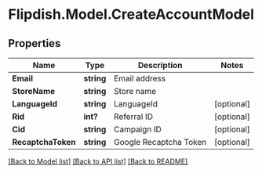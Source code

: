 # Flipdish.Model.CreateAccountModel
## Properties

Name | Type | Description | Notes
------------ | ------------- | ------------- | -------------
**Email** | **string** | Email address | 
**StoreName** | **string** | Store name | 
**LanguageId** | **string** | LanguageId | [optional] 
**Rid** | **int?** | Referral ID | [optional] 
**Cid** | **string** | Campaign ID | [optional] 
**RecaptchaToken** | **string** | Google Recaptcha Token | [optional] 

[[Back to Model list]](../README.md#documentation-for-models) [[Back to API list]](../README.md#documentation-for-api-endpoints) [[Back to README]](../README.md)

